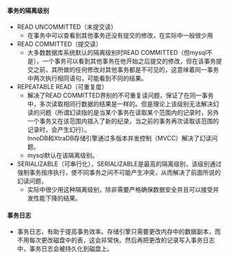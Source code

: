 #### 事务的隔离级别

- READ UNCOMMITTED（未提交读）
    - 在事务中可以查看到其他事务还没有提交的修改，在实际中一般很少用
- READ COMMITTED（提交读）
    - 大多数数据库系统默认的隔离级别时READ
      COMMITTED（但mysql不是），一个事务可以看到其他事务在他开始之后提交的修改，但在该事务提交之前，其所做的任何修改对其他事务都是不可见的，这意味着同一事务中两次执行相同语句，可能看到不同的结果。
- REPEATABLE READ（可重复度）
    - 解决了READ
      COMMITTED界别的不可重复读问题，保证了在同一事务中，多次读取相同行数据的结果是一样的。但是理论上该级别无法解决幻读的问题（所谓幻读指的是当某个事务在读取某个范围内的记录时，另外一个事务又在该范围内插入了新的纪录，当之前的事务再次读取该范围的记录时，会产生幻行）。  
      InnoDB和XtraDB存储引擎通过多版本并发控制（MVCC）解决了幻读问题。
    - mysql默认在该隔离级别。
- SERIALIZABLE（可串行化），SERIALIZABLE是最高的隔离级别，该级别通过强制事务按序执行，使不同事务之间不可能产生冲突，从而解决了前面所说的幻读问题，
    - 实际中很少用这种隔离级别，除非需要严格确保数据安全并且可以接受并发性能下降的结果。

#### 事务日志

- 事务日志，有助于提高事务效率。存储引擎只需要更改内存中的数据副本，而不用每次更改磁盘中的表，这会非常快。然后再把更改的记录写入事务日志中，事务日志会被持久化到磁盘上。